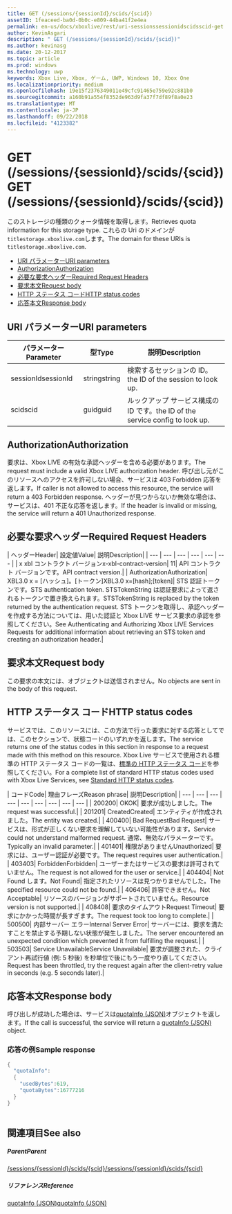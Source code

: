 ```yaml
---
title: GET (/sessions/{sessionId}/scids/{scid})
assetID: 1feaceed-ba0d-0b0c-e809-44ba41f2e4ea
permalink: en-us/docs/xboxlive/rest/uri-sessionssessionidscidsscid-get.html
author: KevinAsgari
description: " GET (/sessions/{sessionId}/scids/{scid})"
ms.author: kevinasg
ms.date: 20-12-2017
ms.topic: article
ms.prod: windows
ms.technology: uwp
keywords: Xbox Live, Xbox, ゲーム, UWP, Windows 10, Xbox One
ms.localizationpriority: medium
ms.openlocfilehash: 19e15f2376349011e49cfc91465e759e92c881b0
ms.sourcegitcommit: a160b91a554f8352de963d9fa37f7df89f8a0e23
ms.translationtype: MT
ms.contentlocale: ja-JP
ms.lasthandoff: 09/22/2018
ms.locfileid: "4123382"
---
```

# <a name="get-sessionssessionidscidsscid"></a><span data-ttu-id="a8d0a-104">GET (/sessions/{sessionId}/scids/{scid})</span><span class="sxs-lookup"><span data-stu-id="a8d0a-104">GET (/sessions/{sessionId}/scids/{scid})</span></span>
<span data-ttu-id="a8d0a-105">このストレージの種類のクォータ情報を取得します。</span><span class="sxs-lookup"><span data-stu-id="a8d0a-105">Retrieves quota information for this storage type.</span></span> <span data-ttu-id="a8d0a-106">これらの Uri のドメインが`titlestorage.xboxlive.com`します。</span><span class="sxs-lookup"><span data-stu-id="a8d0a-106">The domain for these URIs is `titlestorage.xboxlive.com`.</span></span>
 
  * [<span data-ttu-id="a8d0a-107">URI パラメーター</span><span class="sxs-lookup"><span data-stu-id="a8d0a-107">URI parameters</span></span>](#ID4EX)
  * [<span data-ttu-id="a8d0a-108">Authorization</span><span class="sxs-lookup"><span data-stu-id="a8d0a-108">Authorization</span></span>](#ID4ECB)
  * [<span data-ttu-id="a8d0a-109">必要な要求ヘッダー</span><span class="sxs-lookup"><span data-stu-id="a8d0a-109">Required Request Headers</span></span>](#ID4ENB)
  * [<span data-ttu-id="a8d0a-110">要求本文</span><span class="sxs-lookup"><span data-stu-id="a8d0a-110">Request body</span></span>](#ID4EWC)
  * [<span data-ttu-id="a8d0a-111">HTTP ステータス コード</span><span class="sxs-lookup"><span data-stu-id="a8d0a-111">HTTP status codes</span></span>](#ID4EBD)
  * [<span data-ttu-id="a8d0a-112">応答本文</span><span class="sxs-lookup"><span data-stu-id="a8d0a-112">Response body</span></span>](#ID4E2H)
 
<a id="ID4EX"></a>

 
## <a name="uri-parameters"></a><span data-ttu-id="a8d0a-113">URI パラメーター</span><span class="sxs-lookup"><span data-stu-id="a8d0a-113">URI parameters</span></span>
 
| <span data-ttu-id="a8d0a-114">パラメーター</span><span class="sxs-lookup"><span data-stu-id="a8d0a-114">Parameter</span></span>| <span data-ttu-id="a8d0a-115">型</span><span class="sxs-lookup"><span data-stu-id="a8d0a-115">Type</span></span>| <span data-ttu-id="a8d0a-116">説明</span><span class="sxs-lookup"><span data-stu-id="a8d0a-116">Description</span></span>| 
| --- | --- | --- | 
| <span data-ttu-id="a8d0a-117">sessionId</span><span class="sxs-lookup"><span data-stu-id="a8d0a-117">sessionId</span></span>| <span data-ttu-id="a8d0a-118">string</span><span class="sxs-lookup"><span data-stu-id="a8d0a-118">string</span></span>| <span data-ttu-id="a8d0a-119">検索するセッションの ID。</span><span class="sxs-lookup"><span data-stu-id="a8d0a-119">the ID of the session to look up.</span></span>| 
| <span data-ttu-id="a8d0a-120">scid</span><span class="sxs-lookup"><span data-stu-id="a8d0a-120">scid</span></span>| <span data-ttu-id="a8d0a-121">guid</span><span class="sxs-lookup"><span data-stu-id="a8d0a-121">guid</span></span>| <span data-ttu-id="a8d0a-122">ルックアップ サービス構成の ID です。</span><span class="sxs-lookup"><span data-stu-id="a8d0a-122">the ID of the service config to look up.</span></span>| 
  
<a id="ID4ECB"></a>

 
## <a name="authorization"></a><span data-ttu-id="a8d0a-123">Authorization</span><span class="sxs-lookup"><span data-stu-id="a8d0a-123">Authorization</span></span>
 
<span data-ttu-id="a8d0a-124">要求は、Xbox LIVE の有効な承認ヘッダーを含める必要があります。</span><span class="sxs-lookup"><span data-stu-id="a8d0a-124">The request must include a valid Xbox LIVE authorization header.</span></span> <span data-ttu-id="a8d0a-125">呼び出し元がこのリソースへのアクセスを許可しない場合、サービスは 403 Forbidden 応答を返します。</span><span class="sxs-lookup"><span data-stu-id="a8d0a-125">If caller is not allowed to access this resource, the service will return a 403 Forbidden response.</span></span> <span data-ttu-id="a8d0a-126">ヘッダーが見つからないか無効な場合は、サービスは、401 不正な応答を返します。</span><span class="sxs-lookup"><span data-stu-id="a8d0a-126">If the header is invalid or missing, the service will return a 401 Unauthorized response.</span></span> 
  
<a id="ID4ENB"></a>

 
## <a name="required-request-headers"></a><span data-ttu-id="a8d0a-127">必要な要求ヘッダー</span><span class="sxs-lookup"><span data-stu-id="a8d0a-127">Required Request Headers</span></span>
 
| <span data-ttu-id="a8d0a-128">ヘッダー</span><span class="sxs-lookup"><span data-stu-id="a8d0a-128">Header</span></span>| <span data-ttu-id="a8d0a-129">設定値</span><span class="sxs-lookup"><span data-stu-id="a8d0a-129">Value</span></span>| <span data-ttu-id="a8d0a-130">説明</span><span class="sxs-lookup"><span data-stu-id="a8d0a-130">Description</span></span>| 
| --- | --- | --- | --- | --- | --- | 
| <span data-ttu-id="a8d0a-131">x xbl コントラクト バージョン</span><span class="sxs-lookup"><span data-stu-id="a8d0a-131">x-xbl-contract-version</span></span>| <span data-ttu-id="a8d0a-132">1</span><span class="sxs-lookup"><span data-stu-id="a8d0a-132">1</span></span>| <span data-ttu-id="a8d0a-133">API コントラクト バージョンです。</span><span class="sxs-lookup"><span data-stu-id="a8d0a-133">API contract version.</span></span>| 
| <span data-ttu-id="a8d0a-134">Authorization</span><span class="sxs-lookup"><span data-stu-id="a8d0a-134">Authorization</span></span>| <span data-ttu-id="a8d0a-135">XBL3.0 x = [ハッシュ]。[トークン]</span><span class="sxs-lookup"><span data-stu-id="a8d0a-135">XBL3.0 x=[hash];[token]</span></span>| <span data-ttu-id="a8d0a-136">STS 認証トークンです。</span><span class="sxs-lookup"><span data-stu-id="a8d0a-136">STS authentication token.</span></span> <span data-ttu-id="a8d0a-137">STSTokenString は認証要求によって返されるトークンで置き換えられます。</span><span class="sxs-lookup"><span data-stu-id="a8d0a-137">STSTokenString is replaced by the token returned by the authentication request.</span></span> <span data-ttu-id="a8d0a-138">STS トークンを取得し、承認ヘッダーを作成する方法については、用いた認証と Xbox LIVE サービス要求の承認を参照してください。</span><span class="sxs-lookup"><span data-stu-id="a8d0a-138">See Authenticating and Authorizing Xbox LIVE Services Requests for additional information about retrieving an STS token and creating an authorization header.</span></span>| 
  
<a id="ID4EWC"></a>

 
## <a name="request-body"></a><span data-ttu-id="a8d0a-139">要求本文</span><span class="sxs-lookup"><span data-stu-id="a8d0a-139">Request body</span></span>
 
<span data-ttu-id="a8d0a-140">この要求の本文には、オブジェクトは送信されません。</span><span class="sxs-lookup"><span data-stu-id="a8d0a-140">No objects are sent in the body of this request.</span></span>
  
<a id="ID4EBD"></a>

 
## <a name="http-status-codes"></a><span data-ttu-id="a8d0a-141">HTTP ステータス コード</span><span class="sxs-lookup"><span data-stu-id="a8d0a-141">HTTP status codes</span></span>
 
<span data-ttu-id="a8d0a-142">サービスでは、このリソースには、この方法で行った要求に対する応答としてでは、このセクションで、状態コードのいずれかを返します。</span><span class="sxs-lookup"><span data-stu-id="a8d0a-142">The service returns one of the status codes in this section in response to a request made with this method on this resource.</span></span> <span data-ttu-id="a8d0a-143">Xbox Live サービスで使用される標準の HTTP ステータス コードの一覧は、[標準の HTTP ステータス コード](../../additional/httpstatuscodes.md)を参照してください。</span><span class="sxs-lookup"><span data-stu-id="a8d0a-143">For a complete list of standard HTTP status codes used with Xbox Live Services, see [Standard HTTP status codes](../../additional/httpstatuscodes.md).</span></span>
 
| <span data-ttu-id="a8d0a-144">コード</span><span class="sxs-lookup"><span data-stu-id="a8d0a-144">Code</span></span>| <span data-ttu-id="a8d0a-145">理由フレーズ</span><span class="sxs-lookup"><span data-stu-id="a8d0a-145">Reason phrase</span></span>| <span data-ttu-id="a8d0a-146">説明</span><span class="sxs-lookup"><span data-stu-id="a8d0a-146">Description</span></span>| 
| --- | --- | --- | --- | --- | --- | --- | --- | --- | 
| <span data-ttu-id="a8d0a-147">200</span><span class="sxs-lookup"><span data-stu-id="a8d0a-147">200</span></span>| <span data-ttu-id="a8d0a-148">OK</span><span class="sxs-lookup"><span data-stu-id="a8d0a-148">OK</span></span>| <span data-ttu-id="a8d0a-149">要求が成功しました。</span><span class="sxs-lookup"><span data-stu-id="a8d0a-149">The request was successful.</span></span>| 
| <span data-ttu-id="a8d0a-150">201</span><span class="sxs-lookup"><span data-stu-id="a8d0a-150">201</span></span>| <span data-ttu-id="a8d0a-151">Created</span><span class="sxs-lookup"><span data-stu-id="a8d0a-151">Created</span></span>| <span data-ttu-id="a8d0a-152">エンティティが作成されました。</span><span class="sxs-lookup"><span data-stu-id="a8d0a-152">The entity was created.</span></span>| 
| <span data-ttu-id="a8d0a-153">400</span><span class="sxs-lookup"><span data-stu-id="a8d0a-153">400</span></span>| <span data-ttu-id="a8d0a-154">Bad Request</span><span class="sxs-lookup"><span data-stu-id="a8d0a-154">Bad Request</span></span>| <span data-ttu-id="a8d0a-155">サービスは、形式が正しくない要求を理解していない可能性があります。</span><span class="sxs-lookup"><span data-stu-id="a8d0a-155">Service could not understand malformed request.</span></span> <span data-ttu-id="a8d0a-156">通常、無効なパラメーターです。</span><span class="sxs-lookup"><span data-stu-id="a8d0a-156">Typically an invalid parameter.</span></span>| 
| <span data-ttu-id="a8d0a-157">401</span><span class="sxs-lookup"><span data-stu-id="a8d0a-157">401</span></span>| <span data-ttu-id="a8d0a-158">権限がありません</span><span class="sxs-lookup"><span data-stu-id="a8d0a-158">Unauthorized</span></span>| <span data-ttu-id="a8d0a-159">要求には、ユーザー認証が必要です。</span><span class="sxs-lookup"><span data-stu-id="a8d0a-159">The request requires user authentication.</span></span>| 
| <span data-ttu-id="a8d0a-160">403</span><span class="sxs-lookup"><span data-stu-id="a8d0a-160">403</span></span>| <span data-ttu-id="a8d0a-161">Forbidden</span><span class="sxs-lookup"><span data-stu-id="a8d0a-161">Forbidden</span></span>| <span data-ttu-id="a8d0a-162">ユーザーまたはサービスの要求は許可されていません。</span><span class="sxs-lookup"><span data-stu-id="a8d0a-162">The request is not allowed for the user or service.</span></span>| 
| <span data-ttu-id="a8d0a-163">404</span><span class="sxs-lookup"><span data-stu-id="a8d0a-163">404</span></span>| <span data-ttu-id="a8d0a-164">Not Found します。</span><span class="sxs-lookup"><span data-stu-id="a8d0a-164">Not Found</span></span>| <span data-ttu-id="a8d0a-165">指定されたリソースは見つかりませんでした。</span><span class="sxs-lookup"><span data-stu-id="a8d0a-165">The specified resource could not be found.</span></span>| 
| <span data-ttu-id="a8d0a-166">406</span><span class="sxs-lookup"><span data-stu-id="a8d0a-166">406</span></span>| <span data-ttu-id="a8d0a-167">許容できません。</span><span class="sxs-lookup"><span data-stu-id="a8d0a-167">Not Acceptable</span></span>| <span data-ttu-id="a8d0a-168">リソースのバージョンがサポートされていません。</span><span class="sxs-lookup"><span data-stu-id="a8d0a-168">Resource version is not supported.</span></span>| 
| <span data-ttu-id="a8d0a-169">408</span><span class="sxs-lookup"><span data-stu-id="a8d0a-169">408</span></span>| <span data-ttu-id="a8d0a-170">要求のタイムアウト</span><span class="sxs-lookup"><span data-stu-id="a8d0a-170">Request Timeout</span></span>| <span data-ttu-id="a8d0a-171">要求にかかった時間が長すぎます。</span><span class="sxs-lookup"><span data-stu-id="a8d0a-171">The request took too long to complete.</span></span>| 
| <span data-ttu-id="a8d0a-172">500</span><span class="sxs-lookup"><span data-stu-id="a8d0a-172">500</span></span>| <span data-ttu-id="a8d0a-173">内部サーバー エラー</span><span class="sxs-lookup"><span data-stu-id="a8d0a-173">Internal Server Error</span></span>| <span data-ttu-id="a8d0a-174">サーバーには、要求を満たすことを禁止する予期しない状態が発生しました。</span><span class="sxs-lookup"><span data-stu-id="a8d0a-174">The server encountered an unexpected condition which prevented it from fulfilling the request.</span></span>| 
| <span data-ttu-id="a8d0a-175">503</span><span class="sxs-lookup"><span data-stu-id="a8d0a-175">503</span></span>| <span data-ttu-id="a8d0a-176">Service Unavailable</span><span class="sxs-lookup"><span data-stu-id="a8d0a-176">Service Unavailable</span></span>| <span data-ttu-id="a8d0a-177">要求が調整された、クライアント再試行値 (例: 5 秒後) を秒単位で後にもう一度やり直してください。</span><span class="sxs-lookup"><span data-stu-id="a8d0a-177">Request has been throttled, try the request again after the client-retry value in seconds (e.g. 5 seconds later).</span></span>| 
  
<a id="ID4E2H"></a>

 
## <a name="response-body"></a><span data-ttu-id="a8d0a-178">応答本文</span><span class="sxs-lookup"><span data-stu-id="a8d0a-178">Response body</span></span>
 
<span data-ttu-id="a8d0a-179">呼び出しが成功した場合は、サービスは[quotaInfo (JSON)](../../json/json-quota.md)オブジェクトを返します。</span><span class="sxs-lookup"><span data-stu-id="a8d0a-179">If the call is successful, the service will return a [quotaInfo (JSON)](../../json/json-quota.md) object.</span></span> 
 
<a id="ID4EKAAC"></a>

 
### <a name="sample-response"></a><span data-ttu-id="a8d0a-180">応答の例</span><span class="sxs-lookup"><span data-stu-id="a8d0a-180">Sample response</span></span>
 

```cpp
{
  "quotaInfo":
  {
    "usedBytes":619,
    "quotaBytes":16777216
  }
}
         
```

   
<a id="ID4EWAAC"></a>

 
## <a name="see-also"></a><span data-ttu-id="a8d0a-181">関連項目</span><span class="sxs-lookup"><span data-stu-id="a8d0a-181">See also</span></span>
 
<a id="ID4EYAAC"></a>

 
##### <a name="parent"></a><span data-ttu-id="a8d0a-182">Parent</span><span class="sxs-lookup"><span data-stu-id="a8d0a-182">Parent</span></span> 

[<span data-ttu-id="a8d0a-183">/sessions/{sessionId}/scids/{scid}</span><span class="sxs-lookup"><span data-stu-id="a8d0a-183">/sessions/{sessionId}/scids/{scid}</span></span>](uri-sessionssessionidscidsscid.md)

  
<a id="ID4ECBAC"></a>

 
##### <a name="reference"></a><span data-ttu-id="a8d0a-184">リファレンス</span><span class="sxs-lookup"><span data-stu-id="a8d0a-184">Reference</span></span> 

[<span data-ttu-id="a8d0a-185">quotaInfo (JSON)</span><span class="sxs-lookup"><span data-stu-id="a8d0a-185">quotaInfo (JSON)</span></span>](../../json/json-quota.md)

   
